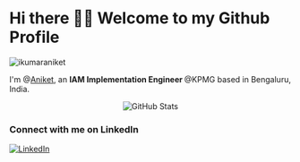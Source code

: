 <h1>Hi there 👋🏻 Welcome to my Github  Profile </h1>
<p align="left"> <img src="https://komarev.com/ghpvc/?username=ikumaraniket" alt="ikumaraniket" /> </p>


<p>I'm @<a href="https://bio.link/ikumaraniket">Aniket</a>, an <b>IAM Implementation Engineer </b> @KPMG based in Bengaluru, India.
<br/>
<p align="center">
<img alt = "GitHub Stats" src="https://github-readme-stats.vercel.app/api?username=ikumaraniket&show_icons=true&hide=issues&icon_color=000000&hide_border=true&title_color=5391FE&text_color=555">
<br>

<h3>Connect with me on LinkedIn</h3>
<a href="https://www.linkedin.com/in/ikumaraniket" target="_blank"><img alt="LinkedIn" src="https://img.shields.io/badge/linkedin-%230077B5.svg?&style=flat&logo=linkedin&logoColor=white" /></a>
<br/><br/>


